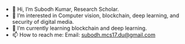 - 👋 Hi, I’m Subodh Kumar, Research Scholar.
- 👀 I’m interested in Computer vision, blockchain, deep learning, and security of digital media.
- 🌱 I’m currently learning blockchain and deep learning.
- 📫 How to reach me: Email: subodh.mcs17.du@gmail.com

<!---
subodhk26/subodhk26 is a ✨ special ✨ repository because its `README.md` (this file) appears on your GitHub profile.
You can click the Preview link to take a look at your changes.
--->
